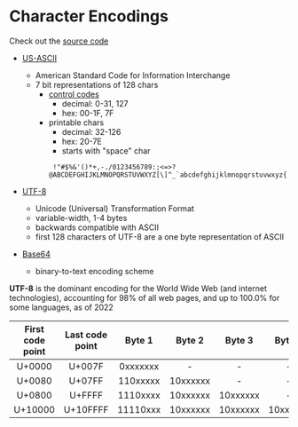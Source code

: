 # Character Encodings

Check out the [source code](../src/encodings.py)

- [US-ASCII](https://en.wikipedia.org/wiki/ASCII)
  - American Standard Code for Information Interchange
  - 7 bit representations of 128 chars
    - [control codes](https://en.wikipedia.org/wiki/C0_and_C1_control_codes#C0)
      - decimal: 0-31, 127
      - hex: 00-1F, 7F
    - printable chars
      - decimal: 32-126
      - hex: 20-7E
      - starts with "space" char
      ```
       !"#$%&'()*+,-./0123456789:;<=>?@ABCDEFGHIJKLMNOPQRSTUVWXYZ[\]^_`abcdefghijklmnopqrstuvwxyz{|}~
      ```

- [UTF-8](https://en.wikipedia.org/wiki/UTF-8)
  - Unicode (Universal) Transformation Format
  - variable-width, 1-4 bytes
  - backwards compatible with ASCII
  - first 128 characters of UTF-8 are a one byte representation of ASCII

- [Base64](https://en.wikipedia.org/wiki/Base64)
  - binary-to-text encoding scheme

**UTF-8** is the dominant encoding for the World Wide Web (and internet technologies), accounting for 98% of all web pages, and up to 100.0% for some languages, as of 2022

| First code point | Last code point | Byte 1 | Byte 2 | Byte 3 | Byte 4 |
|:-:|:-:|:-:|:-:|:-:|:-:|
| U+0000 | U+007F | 0xxxxxxx | - | - | - |
| U+0080 | U+07FF | 110xxxxx | 10xxxxxx | - | - |
| U+0800 | U+FFFF | 1110xxxx | 10xxxxxx | 10xxxxxx | - |
| U+10000 | U+10FFFF | 11110xxx | 10xxxxxx | 10xxxxxx | 10xxxxxx |

